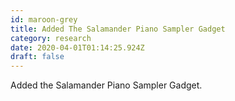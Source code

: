 ```yaml
---
id: maroon-grey
title: Added The Salamander Piano Sampler Gadget
category: research
date: 2020-04-01T01:14:25.924Z
draft: false
---
```


Added the Salamander Piano Sampler Gadget.